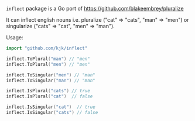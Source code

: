 `inflect` package is a Go port of https://github.com/blakeembrey/pluralize

It can inflect english nouns i.e. pluralize ("cat" => "cats", "man" => "men")
or singularize ("cats" => "cat", "men" => "man").

Usage:
```go
import "github.com/kjk/inflect"

inflect.ToPlural("man") // "men"
inflect.ToPlural("men") // "men"

inflect.ToSingular("men") // "man"
inflect.ToSingular("man") // "man"

inflect.IsPlural("cats") // true
inflect.IsPlural("cat")  // false

inflect.IsSingular("cat")  // true
inflect.IsSingular("cats") // false
```
